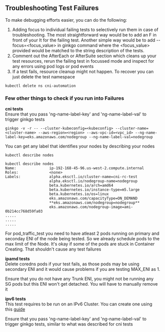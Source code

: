 ## Troubleshooting Test Failures

To make debugging efforts easier, you can do the following:

1. Adding focus to individual failing tests to selectively run them in case of troubleshooting. The most straightforward way would be to add an F in front of your It for the failing test. Another simple way would be to add --focus=<focus_value> in ginkgo command where the <focus_value> provided would be matched to the string description of the tests.
2. Comment out the AfterEach or AfterSuite section which cleans up your test resources, rerun the failing test in focussed mode and inspect for any errors using pod logs or pod events
3. If a test fails, resource cleanup might not happen. To recover you can just delete the test namespace

```
kubectl delete ns cni-automation
```

### Few other things to check if you run into Failures
**cni tests**  
Ensure that you pass 'ng-name-label-key' and 'ng-name-label-val' to trigger ginkgo tests

```
ginkgo -v -r -- --cluster-kubeconfig=<kubeconfig> --cluster-name=<cluster-name> --aws-region=<region> --aws-vpc-id=<vpc_id> --ng-name-label-key=eks.amazonaws.com/nodegroup --ng-name-label-val=nodegroup
``` 
You can get any label that identifies your nodes by describing your nodes

```
kubectl describe nodes

kubectl describe nodes
Name:               ip-192-168-45-96.us-west-2.compute.internal
Roles:              <none>
Labels:             alpha.eksctl.io/cluster-name=cni-rc-test
                    alpha.eksctl.io/nodegroup-name=nodegroup
                    beta.kubernetes.io/arch=amd64
                    beta.kubernetes.io/instance-type=m5.large
                    beta.kubernetes.io/os=linux
                    eks.amazonaws.com/capacityType=ON_DEMAND
                    **eks.amazonaws.com/nodegroup=nodegroup**
                    eks.amazonaws.com/nodegroup-image=ami-0b214cc768d59fa03
.....
.....
.....
```

For pod_traffic_test you need to have atleast 2 pods running on primary and seconday ENI of the node being tested. So we already schedule pods to the max limit of the Node. It's okay if some of the pods are stuck in Container Creating. That shouldn't cause any test failures

**ipamd tests**  
Delete coredns pods if your test fails, as those pods may be using secondary ENI and it would cause problems if you are testing MAX_ENI as 1. 

Ensure that you do not have any Trunk ENI, you might not be running any SG pods but this ENI won't get detached. You will have to manually remove it

**ipv6 tests**  
This test requires to be run on an IPv6 Cluster. You can create one using this [guide](https://docs.aws.amazon.com/eks/latest/userguide/cni-ipv6.html#deploy-ipv6-cluster)

Ensure that you pass 'ng-name-label-key' and 'ng-name-label-val' to trigger ginkgo tests, similar to what was described for cni tests






